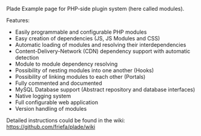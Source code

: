Plade
Example page for PHP-side plugin system (here called modules).

Features:
- Easily programmable and configurable PHP modules
- Easy creation of dependencies (JS, JS Modules and CSS)
- Automatic loading of modules and resolving their interdependencies
- Content-Delivery-Network (CDN) dependency support with automatic detection
- Module to module dependency resolving
- Possibility of nesting modules into one another (Hooks)
- Possibility of linking modules to each other (Portals)
- Fully commented and documented
- MySQL Database support (Abstract repository and database interfaces)
- Native logging system
- Full configurable web application
- Version handling of modules

Detailed instructions could be found in the wiki:
https://github.com/friefa/plade/wiki
